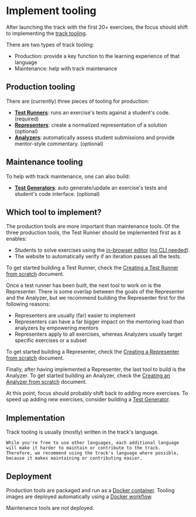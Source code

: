 # Implement tooling

After launching the track with the first 20+ exercises, the focus should shift to implementing the [track tooling](/docs/building/tooling).

There are two types of track tooling:

- Production: provide a key function to the learning experience of that language
- Maintenance: help with track maintenance

## Production tooling

There are (currently) three pieces of tooling for production:

- **[Test Runners](/docs/building/tooling/test-runners)**: runs an exercise's tests against a student's code. (required)
- **[Representers](/docs/building/tooling/representers)**: create a normalized representation of a solution (optional)
- **[Analyzers](/docs/building/tooling/analyzers)**: automatically assess student submissions and provide mentor-style commentary. (optional)

## Maintenance tooling

To help with track maintenance, one can also build:

- **[Test Generators](/docs/building/tooling/test-generators)**: auto generate/update an exercise's tests and student's code interface. (optional)

## Which tool to implement?

The production tools are more important than maintenance tools.
Of the three production tools, the Test Runner should be implemented first as it enables:

- Students to solve exercises using the [in-browser editor](/docs/using/solving-exercises/using-the-online-editor) ([no CLI needed](/docs/using/solving-exercises/working-locally)).
- The website to automatically verify if an iteration passes all the tests.

To get started building a Test Runner, check the [Creating a Test Runner from scratch](/docs/building/tooling/test-runners/creating-from-scratch) document.

Once a test runner has been built, the next tool to work on is the Representer.
There is some overlap between the goals of the Representer and the Analyzer, but we recommend building the Representer first for the following reasons:

- Representers are usually (far) easier to implement
- Representers can have a far bigger impact on the mentoring load than analyzers by empowering mentors
- Representers apply to all exercises, whereas Analyzers usually target specific exercises or a subset

To get started building a Representer, check the [Creating a Representer from scratch](/docs/building/tooling/representers/creating-from-scratch) document.

Finally, after having implemented a Representer, the last tool to build is the Analyzer.
To get started building an Analyzer, check the [Creating an Analyzer from scratch](/docs/building/tooling/analyzers/creating-from-scratch) document.

At this point, focus should probably shift back to adding more exercises.
To speed up adding new exercises, consider building a [Test Generator](/docs/building/tooling/test-generators).

## Implementation

Track tooling is usually (mostly) written in the track's language.

```exercism/caution
While you're free to use other languages, each additional language will make it harder to maintain or contribute to the track.
Therefore, we recommend using the track's language where possible, because it makes maintaining or contributing easier.
```

## Deployment

Production tools are packaged and run as a [Docker container](/docs/building/tooling/docker).
Tooling images are deployed automatically using a [Docker workflow](https://github.com/exercism/generic-test-runner/blob/main/.github/workflows/docker.yml).

Maintenance tools are _not_ deployed.
